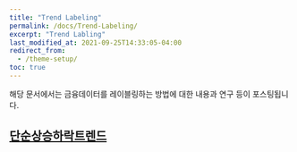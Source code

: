 ```yaml
---
title: "Trend Labeling"
permalink: /docs/Trend-Labeling/
excerpt: "Trend Labling"
last_modified_at: 2021-09-25T14:33:05-04:00
redirect_from:
  - /theme-setup/
toc: true
---
```


해당 문서에서는 금융데이터를 레이블링하는 방법에 대한 내용과 연구 등이 포스팅됩니다.

## [단순상승하락트렌드](/posts/20211014_1/)